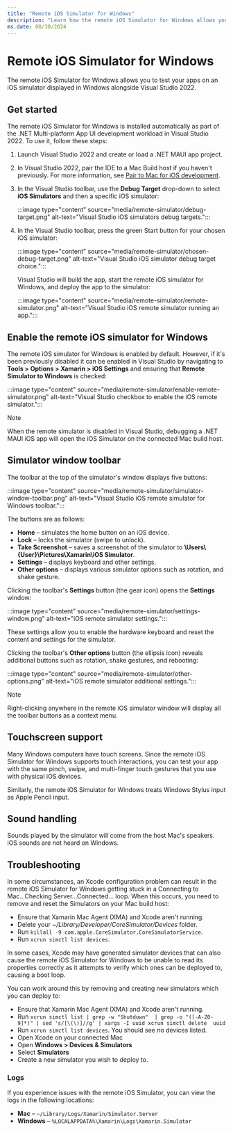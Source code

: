 ```yaml
---
title: "Remote iOS Simulator for Windows"
description: "Learn how the remote iOS Simulator for Windows allows you to test your apps on an iOS simulator displayed in Windows alongside Visual Studio 2022."
ms.date: 08/30/2024
---
```


# Remote iOS Simulator for Windows

The remote iOS Simulator for Windows allows you to test your apps on an iOS simulator displayed in Windows alongside Visual Studio 2022.

## Get started

The remote iOS Simulator for Windows is installed automatically as part of the .NET Multi-platform App UI development workload in Visual Studio 2022. To use it, follow these steps:

1. Launch Visual Studio 2022 and create or load a .NET MAUI app project.
1. In Visual Studio 2022, pair the IDE to a Mac Build host if you haven't previously. For more information, see [Pair to Mac for iOS development](pair-to-mac.md).
1. In the Visual Studio toolbar, use the **Debug Target** drop-down to select **iOS Simulators** and then a specific iOS simulator:

    :::image type="content" source="media/remote-simulator/debug-target.png" alt-text="Visual Studio iOS simulators debug targets.":::

1. In the Visual Studio toolbar, press the green Start button for your chosen iOS simulator:

    :::image type="content" source="media/remote-simulator/chosen-debug-target.png" alt-text="Visual Studio iOS simulator debug target choice.":::

    Visual Studio will build the app, start the remote iOS simulator for Windows, and deploy the app to the simulator:

    :::image type="content" source="media/remote-simulator/remote-simulator.png" alt-text="Visual Studio iOS remote simulator running an app.":::

## Enable the remote iOS simulator for Windows

The remote iOS simulator for Windows is enabled by default. However, if it's been previously disabled it can be enabled in Visual Studio by navigating to **Tools > Options > Xamarin > iOS Settings** and ensuring that **Remote Simulator to Windows** is checked:

:::image type="content" source="media/remote-simulator/enable-remote-simulator.png" alt-text="Visual Studio checkbox to enable the iOS remote simulator.":::

> [!NOTE]
> When the remote simulator is disabled in Visual Studio, debugging a .NET MAUI iOS app will open the iOS Simulator on the connected Mac build host.

## Simulator window toolbar

The toolbar at the top of the simulator's window displays five buttons:

:::image type="content" source="media/remote-simulator/simulator-window-toolbar.png" alt-text="Visual Studio iOS remote simulator for Windows toolbar.":::

The buttons are as follows:

- **Home** – simulates the home button on an iOS device.
- **Lock** – locks the simulator (swipe to unlock).
- **Take Screenshot** – saves a screenshot of the simulator to **\Users\\{User}\Pictures\Xamarin\iOS Simulator**.
- **Settings** – displays keyboard and other settings.
- **Other options** – displays various simulator options such as rotation, and shake gesture.

Clicking the toolbar's **Settings** button (the gear icon) opens the **Settings** window:

:::image type="content" source="media/remote-simulator/settings-window.png" alt-text="iOS remote simulator settings.":::

These settings allow you to enable the hardware keyboard and reset the content and settings for the simulator.

Clicking the toolbar's **Other options** button (the ellipsis icon) reveals additional buttons such as rotation, shake gestures, and rebooting:

:::image type="content" source="media/remote-simulator/other-options.png" alt-text="iOS remote simulator additional settings.":::

> [!NOTE]
> Right-clicking anywhere in the remote iOS simulator window will display all the toolbar buttons as a context menu.

## Touchscreen support

Many Windows computers have touch screens. Since the remote iOS Simulator for Windows supports touch interactions, you can test your app with the same pinch, swipe, and multi-finger touch gestures that you use with physical iOS devices.

Similarly, the remote iOS Simulator for Windows treats Windows Stylus input as Apple Pencil input.

## Sound handling

Sounds played by the simulator will come from the host Mac's speakers. iOS sounds are not heard on Windows.

## Troubleshooting

In some circumstances, an Xcode configuration problem can result in the remote iOS Simulator for Windows getting stuck in a Connecting to Mac...Checking Server...Connected... loop. When this occurs, you need to remove and reset the Simulators on your Mac build host:

- Ensure that Xamarin Mac Agent (XMA) and Xcode aren't running.
- Delete your *~/Library/Developer/CoreSimulator/Devices* folder.
- Run `killall -9 com.apple.CoreSimulator.CoreSimulatorService`.
- Run `xcrun simctl list devices`.

In some cases, Xcode may have generated simulator devices that can also cause the remote iOS Simulator for Windows to be unable to read its properties correctly as it attempts to verify which ones can be deployed to, causing a boot loop.

You can work around this by removing and creating new simulators which you can deploy to:

- Ensure that Xamarin Mac Agent (XMA) and Xcode aren't running.
- Run `xcrun simctl list | grep -w "Shutdown"  | grep -o "([-A-Z0-9]*)" | sed 's/[\(\)]//g' | xargs -I uuid xcrun simctl delete  uuid`
- Run `xcrun simctl list devices`. You should see no devices listed.
- Open Xcode on your connected Mac
- Open **Windows > Devices & Simulators**
- Select **Simulators**
- Create a new simulator you wish to deploy to.

### Logs

If you experience issues with the remote iOS Simulator, you can view the logs in the following locations:

- **Mac** – `~/Library/Logs/Xamarin/Simulator.Server`
- **Windows** – `%LOCALAPPDATA%\Xamarin\Logs\Xamarin.Simulator`
